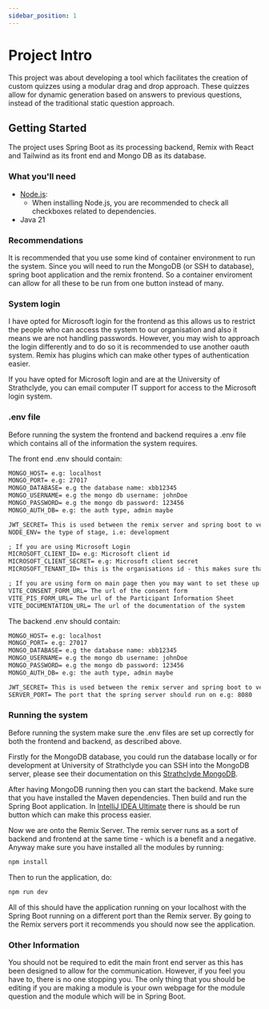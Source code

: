 ```yaml
---
sidebar_position: 1
---
```


# Project Intro

This project was about developing a tool which facilitates the creation of custom quizzes using a modular drag and drop approach. These quizzes allow for dynamic generation based on answers to previous questions, instead of the traditional static question approach.


## Getting Started

The project uses Spring Boot as its processing backend, Remix with React and Tailwind as its front end and Mongo DB as its database.



### What you'll need

- [Node.js](https://nodejs.org/en/download/):
  - When installing Node.js, you are recommended to check all checkboxes related to dependencies.
- Java 21

### Recommendations
It is recommended that you use some kind of container environment to run the system. Since you will need to run the MongoDB (or SSH to database), spring boot application and the remix frontend. So a container enviroment can allow for all these to be run from one button instead of many.

### System login
I have opted for Microsoft login for the frontend as this allows us to restrict the people who can access the system to our organisation and also it means we are not handling passwords. However, you may wish to approach the login differently and to do so it is recommended to use another oauth system. Remix has plugins which can make other types of authentication easier.

If you have opted for Microsoft login and are at the University of Strathclyde, you can email computer IT support for access to the Microsoft login system.

### .env file
Before running the system the frontend and backend requires a .env file which contains all of the information the system requires. 

The front end .env should contain:
```txt
MONGO_HOST= e.g: localhost
MONGO_PORT= e.g: 27017
MONGO_DATABASE= e.g the database name: xbb12345
MONGO_USERNAME= e.g the mongo db username: johnDoe
MONGO_PASSWORD= e.g the mongo db password: 123456
MONGO_AUTH_DB= e.g: the auth type, admin maybe

JWT_SECRET= This is used between the remix server and spring boot to verify each other. It must be the same in both the envs!
NODE_ENV= the type of stage, i.e: development

; If you are using Microsoft Login
MICROSOFT_CLIENT_ID= e.g: Microsoft client id
MICROSOFT_CLIENT_SECRET= e.g: Microsoft client secret
MICROSOFT_TENANT_ID= this is the organisations id - this makes sure that only members of the paricular organisation can login

; If you are using form on main page then you may want to set these up
VITE_CONSENT_FORM_URL= The url of the consent form
VITE_PIS_FORM_URL= The url of the Participant Information Sheet
VITE_DOCUMENTATION_URL= The url of the documentation of the system
```

The backend .env should contain:
```txt
MONGO_HOST= e.g: localhost
MONGO_PORT= e.g: 27017
MONGO_DATABASE= e.g the database name: xbb12345
MONGO_USERNAME= e.g the mongo db username: johnDoe
MONGO_PASSWORD= e.g the mongo db password: 123456
MONGO_AUTH_DB= e.g: the auth type, admin maybe

JWT_SECRET= This is used between the remix server and spring boot to verify each other. It must be the same in both the envs!
SERVER_PORT= The port that the spring server should run on e.g: 8080
```

### Running the system
Before running the system make sure the .env files are set up correctly for both the frontend and backend, as described above.

Firstly for the MongoDB database, you could run the database locally or for development at University of Strathclyde you can SSH into the MongoDB server, please see their documentation on this [Strathclyde MongoDB](https://docs.cis.strath.ac.uk/devweb/mongodb/).

After having MongoDB running then you can start the backend. Make sure that you have installed the Maven dependencies. Then build and run the Spring Boot application. In [IntelliJ IDEA Ultimate](https://www.jetbrains.com/idea/download/) there is should be run button which can make this process easier.

Now we are onto the Remix Server. The remix server runs as a sort of backend and frontend at the same time - which is a benefit and a negative. Anyway make sure you have installed all the modules by running:
```bash
npm install
```

Then to run the application, do:
```bash
npm run dev
```

All of this should have the application running on your localhost with the Spring Boot running on a different port than the Remix server. By going to the Remix servers port it recommends you should now see the application.

### Other Information
You should not be required to edit the main front end server as this has been designed to allow for the communication. However, if you feel you have to, there is no one stopping you. The only thing that you should be editing if you are making a module is your own webpage for the module question and the module which will be in Spring Boot.
